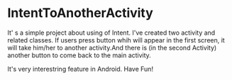 # IntentToAnotherActivity
It' s a simple project about using of Intent. I've created two activity and related classes. If users press button whih will appear in the first screen, it will take him/her to another activity.And there is (in the second Activity) another button to come back to the main activity.

It's very interestring feature in Android. Have Fun!
